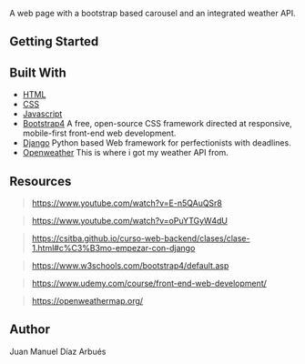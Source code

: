 A web page with a bootstrap based carousel and an integrated weather API.

## Getting Started



## Built With

- [HTML](https://developer.mozilla.org/en-US/docs/Web/HTML)
- [CSS](https://developer.mozilla.org/en-US/docs/Web/CSS)
- [Javascript](https://developer.mozilla.org/en-US/docs/Web/JavaScript)
- [Bootstrap4](https://getbootstrap.com/) A free, open-source CSS framework directed at responsive, mobile-first front-end web development.
- [Django](https://www.djangoproject.com/) Python based Web framework for perfectionists with deadlines.
- [Openweather](https://openweathermap.org/) This is where i got my weather API from.

## Resources

>https://www.youtube.com/watch?v=E-n5QAuQSr8

>https://www.youtube.com/watch?v=oPuYTGyW4dU

>https://csitba.github.io/curso-web-backend/clases/clase-1.html#c%C3%B3mo-empezar-con-django

>https://www.w3schools.com/bootstrap4/default.asp

>https://www.udemy.com/course/front-end-web-development/

>https://openweathermap.org/

## Author

Juan Manuel Díaz Arbués
